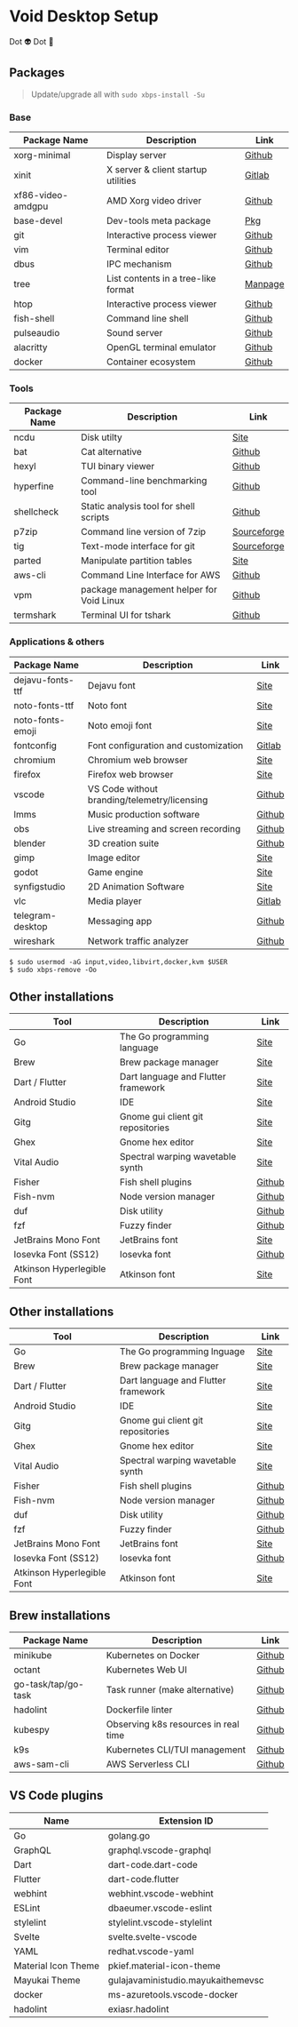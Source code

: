 # Void Desktop Setup

Dot 👽 Dot 🦎

## Packages

> Update/upgrade all with `sudo xbps-install -Su`

### Base

| Package Name      | Description                         | Link                                                                                       |
|-------------------|-------------------------------------|--------------------------------------------------------------------------------------------|
| xorg-minimal      | Display server                      | [Github](https://github.com/freedesktop/xorg-xserver)                                      |
| xinit             | X server & client startup utilities | [Gitlab](https://gitlab.freedesktop.org/xorg/app/xinit)                                    |
| xf86-video-amdgpu | AMD Xorg video driver               | [Github](https://github.com/freedesktop/xorg-xf86-video-amdgpu)                            |
| base-devel        | Dev-tools meta package              | [Pkg](https://github.com/void-linux/void-packages/blob/master/srcpkgs/base-devel/template) |
| git               | Interactive process viewer          | [Github](https://github.com/git/git)                                                       |
| vim               | Terminal editor                     | [Github](https://github.com/vim/vim)                                                       |
| dbus              | IPC mechanism                       | [Github](https://github.com/freedesktop/dbus)                                              |
| tree              | List contents in a tree-like format | [Manpage](https://linux.die.net/man/1/tree)                                                |
| htop              | Interactive process viewer          | [Github](https://github.com/htop-dev/htop)                                                 |
| fish-shell        | Command line shell                  | [Github](https://github.com/fish-shell/fish-shell)                                         |
| pulseaudio        | Sound server                        | [Github](https://github.com/pulseaudio/pulseaudio)                                         |
| alacritty         | OpenGL terminal emulator            | [Github](https://github.com/alacritty/alacritty)                                           |
| docker            | Container ecosystem                 | [Github](https://github.com/moby/moby)                                                     |

### Tools

| Package Name | Description                              | Link                                                   |
|--------------|------------------------------------------|--------------------------------------------------------|
| ncdu         | Disk utilty                              | [Site](https://dev.yorhel.nl/ncdu)                     |
| bat          | Cat alternative                          | [Github](https://github.com/sharkdp/bat)               |
| hexyl        | TUI binary viewer                        | [Github](https://github.com/sharkdp/hexyl)             |
| hyperfine    | Command-line benchmarking tool           | [Github](https://github.com/sharkdp/hyperfine)         |
| shellcheck   | Static analysis tool for shell scripts   | [Github](https://github.com/koalaman/shellcheck)       |
| p7zip        | Command line version of 7zip             | [Sourceforge](https://sourceforge.net/projects/p7zip/) |
| tig          | Text-mode interface for git              | [Sourceforge](https://github.com/jonas/tig)            |
| parted       | Manipulate partition tables              | [Site](https://savannah.gnu.org/git/?group=parted)     |
| aws-cli      | Command Line Interface for AWS           | [Github](https://github.com/aws/aws-cli)               |
| vpm          | package management helper for Void Linux | [Github](https://github.com/netzverweigerer/vpm)       |
| termshark    | Terminal UI for tshark                   | [Github](https://github.com/gcla/termshark)            |

### Applications & others

| Package Name        | Description                                  | Link                                                           |
|---------------------|----------------------------------------------|----------------------------------------------------------------|
| dejavu-fonts-ttf    | Dejavu font                                  | [Site](https://dejavu-fonts.github.io/)                        |
| noto-fonts-ttf      | Noto font                                    | [Site](https://www.google.com/get/noto/)                       |
| noto-fonts-emoji    | Noto emoji font                              | [Site](https://www.google.com/get/noto/)                       |
| fontconfig          | Font configuration and customization         | [Gitlab](https://gitlab.freedesktop.org/fontconfig/fontconfig) |
| chromium            | Chromium web browser                         | [Site](https://www.chromium.org/Home)                          |
| firefox             | Firefox web browser                          | [Site](https://www.mozilla.org/en-US/firefox/new/)             |
| vscode              | VS Code without branding/telemetry/licensing | [Github](https://github.com/VSCodium/vscodium)                 |
| lmms                | Music production software                    | [Github](https://github.com/LMMS/lmms)                         |
| obs                 | Live streaming and screen recording          | [Github](https://github.com/obsproject/obs-studio)             |
| blender             | 3D creation suite                            | [Github](https://github.com/blender/blender)                   |
| gimp                | Image editor                                 | [Site](https://www.gimp.org/)                                  |
| godot               | Game engine                                  | [Site](https://godotengine.org/)                               |
| synfigstudio        | 2D Animation Software                        | [Site](https://www.synfig.org/)                                |
| vlc                 | Media player                                 | [Gitlab](https://code.videolan.org/videolan/vlc)               |
| telegram-desktop    | Messaging app                                | [Github](https://github.com/telegramdesktop/tdesktop)          |
| wireshark           | Network traffic analyzer                     | [Github](https://github.com/wireshark/wireshark)               |

```console
$ sudo usermod -aG input,video,libvirt,docker,kvm $USER
$ sudo xbps-remove -Oo
```

## Other installations

| Tool                       | Description                         | Link                                                       |
|----------------------------|-------------------------------------|------------------------------------------------------------|
| Go                         | The Go programming language         | [Site](https://golang.org/dl/)                             |
| Brew                       | Brew package manager                | [Site](https://brew.sh/)                                   |
| Dart / Flutter             | Dart language and Flutter framework | [Site](https://flutter.dev/docs/get-started/install/linux) |
| Android Studio             | IDE                                 | [Site](https://developer.android.com/studio)               |
| Gitg                       | Gnome gui client git repositories   | [Site](https://wiki.gnome.org/Apps/Gitg/)                  |
| Ghex                       | Gnome hex editor                    | [Site](https://wiki.gnome.org/Apps/Ghex)                   |
| Vital Audio                | Spectral warping wavetable synth    | [Site](https://vital.audio/)                               |
| Fisher                     | Fish shell plugins                  | [Github](https://github.com/jorgebucaran/fisher)           |
| Fish-nvm                   | Node version manager                | [Github](https://github.com/jorgebucaran/fish-nvm)         |
| duf                        | Disk utility                        | [Github](https://github.com/muesli/duf)                    |
| fzf                        | Fuzzy finder                        | [Github](https://github.com/junegunn/fzf)                  |
| JetBrains Mono Font        | JetBrains font                      | [Site](https://www.jetbrains.com/lp/mono/)                 |
| Iosevka Font (SS12)        | Iosevka font                        | [Github](https://github.com/be5invis/Iosevka/releases)     |
| Atkinson Hyperlegible Font | Atkinson font                       | [Site](https://fontesk.com/atkinson-hyperlegible-font/)    |

## Other installations

| Tool                       | Description                         | Link                                                       |
|----------------------------|-------------------------------------|------------------------------------------------------------|
| Go                         | The Go programming lnguage          | [Site](https://golang.org/dl/)                             |
| Brew                       | Brew package manager                | [Site](https://brew.sh/)                                   |
| Dart / Flutter             | Dart language and Flutter framework | [Site](https://flutter.dev/docs/get-started/install/linux) |
| Android Studio             | IDE                                 | [Site](https://developer.android.com/studio)               |
| Gitg                       | Gnome gui client git repositories   | [Site](https://wiki.gnome.org/Apps/Gitg/)                  |
| Ghex                       | Gnome hex editor                    | [Site](https://wiki.gnome.org/Apps/Ghex)                   |
| Vital Audio                | Spectral warping wavetable synth    | [Site](https://vital.audio/)                               |
| Fisher                     | Fish shell plugins                  | [Github](https://github.com/jorgebucaran/fisher)           |
| Fish-nvm                   | Node version manager                | [Github](https://github.com/jorgebucaran/fish-nvm)         |
| duf                        | Disk utility                        | [Github](https://github.com/muesli/duf)                    |
| fzf                        | Fuzzy finder                        | [Github](https://github.com/junegunn/fzf)                  |
| JetBrains Mono Font        | JetBrains font                      | [Site](https://www.jetbrains.com/lp/mono/)                 |
| Iosevka Font (SS12)        | Iosevka font                        | [Github](https://github.com/be5invis/Iosevka/releases)     |
| Atkinson Hyperlegible Font | Atkinson font                       | [Site](https://fontesk.com/atkinson-hyperlegible-font/)    |

## Brew installations

| Package Name        | Description                          | Link                                             |
|---------------------|--------------------------------------|--------------------------------------------------|
| minikube            | Kubernetes on Docker                 | [Github](https://github.com/kubernetes/minikube) |
| octant              | Kubernetes Web UI                    | [Github](https://github.com/vmware-tanzu/octant) |
| go-task/tap/go-task | Task runner (make alternative)       | [Github](https://github.com/vmware-tanzu/octant) |
| hadolint            | Dockerfile linter                    | [Github](https://github.com/hadolint/hadolint)   |
| kubespy             | Observing k8s resources in real time | [Github](https://github.com/pulumi/kubespy)      |
| k9s                 | Kubernetes CLI/TUI management        | [Github](https://github.com/derailed/k9s)        |
| aws-sam-cli         | AWS Serverless CLI                   | [Github](https://github.com/aws/aws-sam-cli)     |

## VS Code plugins

| Name                | Extension ID                       |
|---------------------|------------------------------------|
| Go                  | golang.go                          |
| GraphQL             | graphql.vscode-graphql             |
| Dart                | dart-code.dart-code                |
| Flutter             | dart-code.flutter                  |
| webhint             | webhint.vscode-webhint             |
| ESLint              | dbaeumer.vscode-eslint             |
| stylelint           | stylelint.vscode-stylelint         |
| Svelte              | svelte.svelte-vscode               |
| YAML                | redhat.vscode-yaml                 |
| Material Icon Theme | pkief.material-icon-theme          |
| Mayukai Theme       | gulajavaministudio.mayukaithemevsc |
| docker              | ms-azuretools.vscode-docker        |
| hadolint            | exiasr.hadolint                    |